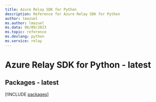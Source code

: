 ```yaml
---
title: Azure Relay SDK for Python
description: Reference for Azure Relay SDK for Python
author: lmazuel
ms.author: lmazuel
ms.data: 06/09/2023
ms.topic: reference
ms.devlang: python
ms.service: relay
---
```

# Azure Relay SDK for Python - latest
## Packages - latest
[!INCLUDE [packages](relay-index.md)]